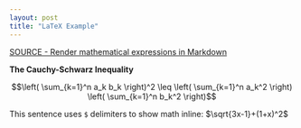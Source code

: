```yaml
---
layout: post
title: "LaTeX Example"
---
```


[SOURCE - Render mathematical expressions in Markdown](https://github.blog/changelog/2022-05-19-render-mathematical-expressions-in-markdown/)

**The Cauchy-Schwarz Inequality**

$$\left( \sum_{k=1}^n a_k b_k \right)^2 \leq \left( \sum_{k=1}^n a_k^2 \right) \left( \sum_{k=1}^n b_k^2 \right)$$

This sentence uses `$` delimiters to show math inline:  $\sqrt{3x-1}+(1+x)^2$
